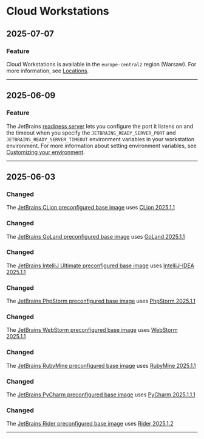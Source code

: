 # Cloud Workstations

## 2025-07-07

### Feature

Cloud Workstations is available in the `europe-central2` region (Warsaw). For more information, see [Locations](https://cloud.google.com/workstations/docs/locations).

---
## 2025-06-09

### Feature

The JetBrains [readiness server](https://cloud.google.com/workstations/docs/develop-code-using-local-jetbrains-ides#add_a_server_readiness_check) lets you configure the port it listens on and the timeout when you specify the `JETBRAINS_READY_SERVER_PORT` and `JETBRAINS_READY_SERVER_TIMEOUT` environment variables in your workstation environment. For more information about setting environment variables, see [Customizing your environment](https://cloud.google.com/workstations/docs/create-configuration#customize_environment).

---
## 2025-06-03

### Changed

The [JetBrains CLion preconfigured base image](https://cloud.google.com/workstations/docs/preconfigured-base-images#list_of_preconfigured_base_images) uses [CLion 2025.1.1](https://youtrack.jetbrains.com/articles/CPP-A-230654398/CLion-2025.1.1-251.25410.104-build-Release-Notes)

### Changed

The [JetBrains GoLand preconfigured base image](https://cloud.google.com/workstations/docs/preconfigured-base-images#list_of_preconfigured_base_images) uses [GoLand 2025.1.1](https://youtrack.jetbrains.com/articles/GO-A-231735963/GoLand-2025.1.1-251.25410.140-build-Release-Notes)

### Changed

The [JetBrains IntelliJ Ultimate preconfigured base image](https://cloud.google.com/workstations/docs/preconfigured-base-images#list_of_preconfigured_base_images) uses [IntelliJ-IDEA 2025.1.1](https://youtrack.jetbrains.com/articles/IDEA-A-2100662430/IntelliJ-IDEA-2025.1.1.1-251.25410.129-build-Release-Notes)

### Changed

The [JetBrains PhpStorm preconfigured base image](https://cloud.google.com/workstations/docs/preconfigured-base-images#list_of_preconfigured_base_images) uses [PhpStorm 2025.1.1](https://youtrack.jetbrains.com/articles/WI-A-231736231/PhpStorm-2025.1.1-251.25410.148-build-Release-Notes)

### Changed

The [JetBrains WebStorm preconfigured base image](https://cloud.google.com/workstations/docs/preconfigured-base-images#list_of_preconfigured_base_images) uses [WebStorm 2025.1.1](https://youtrack.jetbrains.com/articles/WEB-A-233538594/WebStorm-2025.1.1-251.25410.117-build-Release-Notes)

### Changed

The [JetBrains RubyMine preconfigured base image](https://cloud.google.com/workstations/docs/preconfigured-base-images#list_of_preconfigured_base_images) uses [RubyMine 2025.1.1](https://youtrack.jetbrains.com/articles/RUBY-A-220365264/RubyMine-2025.1.1-251.25410.120-build-Release-Notes)

### Changed

The [JetBrains PyCharm preconfigured base image](https://cloud.google.com/workstations/docs/preconfigured-base-images#list_of_preconfigured_base_images) uses [PyCharm 2025.1.1.1](https://youtrack.jetbrains.com/articles/PY-A-233538403/PyCharm-2025.1.1.1-251.25410.159-build-Release-Notes)

### Changed

The [JetBrains Rider preconfigured base image](https://cloud.google.com/workstations/docs/preconfigured-base-images#list_of_preconfigured_base_images) uses [Rider 2025.1.2](https://youtrack.jetbrains.com/issues?q=project:%20Rider%20%7Bavailable%20in%7D:%20%7B2025.1.2%20(251.25410.119)%7D)

---
